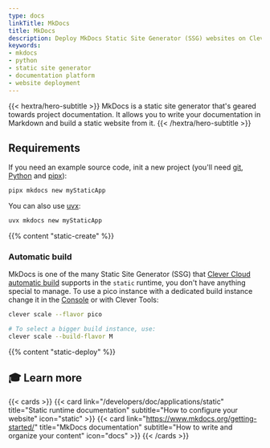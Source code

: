 ```yaml
---
type: docs
linkTitle: MkDocs
title: MkDocs
description: Deploy MkDocs Static Site Generator (SSG) websites on Clever Cloud with step-by-step tutorial and configuration guide
keywords:
- mkdocs
- python
- static site generator
- documentation platform
- website deployment
---
```


{{< hextra/hero-subtitle >}}
  MkDocs is a static site generator that's geared towards project documentation. It allows you to write your documentation in Markdown and build a static website from it.
{{< /hextra/hero-subtitle >}}

## Requirements

If you need an example source code, init a new project (you'll need [git](https://git-scm.com/book/en/v2/Getting-Started-Installing-Git), [Python](https://wiki.python.org/moin/BeginnersGuide/Download) and [pipx](https://pipx.pypa.io/stable/)):

```bash
pipx mkdocs new myStaticApp
```

You can also use [uvx](https://docs.astral.sh/uv/guides/tools/):
```bash
uvx mkdocs new myStaticApp
```

{{% content "static-create" %}}

### Automatic build

MkDocs is one of the many Static Site Generator (SSG) that [Clever Cloud automatic build](/developers/doc/applications/static/#static-site-generators-ssg-auto-build) supports in the `static` runtime, you don't have anything special to manage. To use a pico instance with a dedicated build instance change it in the [Console](https://console.clever-cloud.com) or with Clever Tools:

```bash
clever scale --flavor pico

# To select a bigger build instance, use:
clever scale --build-flavor M
```

{{% content "static-deploy" %}}

## 🎓 Learn more

{{< cards >}}
  {{< card link="/developers/doc/applications/static" title="Static runtime documentation" subtitle="How to configure your website" icon="static" >}}
  {{< card link="https://www.mkdocs.org/getting-started/" title="MkDocs documentation" subtitle="How to write and organize your content" icon="docs" >}}
{{< /cards >}}
